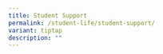 ```yaml
---
title: Student Support
permalink: /student-life/student-support/
variant: tiptap
description: ""
---
```

